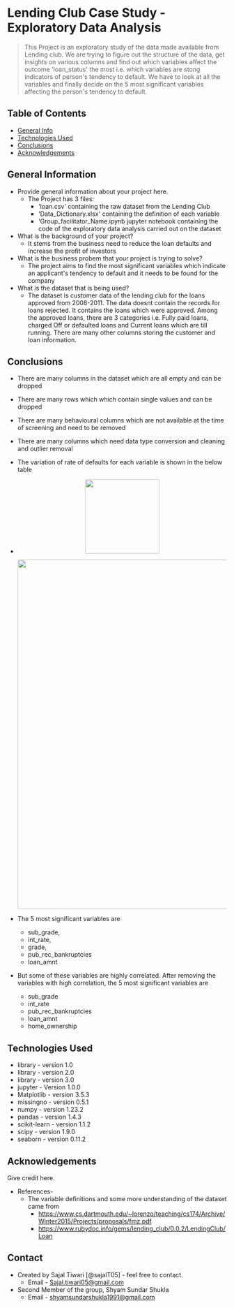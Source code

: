 # Lending Club Case Study - Exploratory Data Analysis
<!-- > Outline a brief description of your project.-->
> This Project is an exploratory study of the data made available from Lending club. We are trying to figure out the structure of the data, get insights on various columns and find out which variables affect the outcome 'loan_status' the most i.e. which variables are stong indicators of person's tendency to default. We have to look at all the variables and finally decide on the 5 most significant variables affecting the person's tendency to default.


## Table of Contents
* [General Info](#general-information)
* [Technologies Used](#technologies-used)
* [Conclusions](#conclusions)
* [Acknowledgements](#acknowledgements)

<!-- You can include any other section that is pertinent to your problem -->

## General Information
- Provide general information about your project here.
  - The Project has 3 files: 
      - 'loan.csv' containing the raw dataset from the Lending Club
      - 'Data_Dictionary.xlsx' containing the definition of each variable
      - 'Group_facilitator_Name.ipynb jupyter notebook containing the code of the exploratory data analysis carried out on the dataset
- What is the background of your project?
  -  It stems from the business need to reduce the loan defaults and increase the profit of investors
- What is the business probem that your project is trying to solve?
  -  The project aims to find the most significant variables which indicate an applicant's tendency to default and it needs to be found for the company
- What is the dataset that is being used?
  - The dataset is customer data of the lending club for the loans approved from 2008-2011. The data doesnt contain the records for loans rejected. It contains the loans which were approved. Among the approved loans, there are 3 categories i.e. Fully paid loans, charged Off or defaulted loans and Current loans which are till running. There are many other columns storing the customer and loan information.

<!-- You don't have to answer all the questions - just the ones relevant to your project. -->

## Conclusions
<!-- - Conclusion 1 from the analysis
- Conclusion 2 from the analysis
- Conclusion 3 from the analysis
- Conclusion 4 from the analysis -->
- There are many columns in the dataset which are all empty and can be dropped
- There are many rows which which contain single values and can be dropped
- There are many behavioural columns which are not available at the time of screening and need to be removed
- There are many columns which need data type conversion and cleaning and outlier removal
- The variation of rate of defaults for each variable is shown in the below table
- <p align="center"><img src="https://user-images.githubusercontent.com/111374919/188313686-2f6a7d46-849b-4f2b-add6-d30614cb6c6f.png" width="170"/></p> <p align="center"><img src="https://user-images.githubusercontent.com/111374919/188314528-45e8b790-1555-482d-9ee0-400c420d0f8f.png" width="800"/> </p>

- The 5 most significant variables are 
    - sub_grade,
    - int_rate, 
    - grade, 
    - pub_rec_bankruptcies 
    - loan_amnt
- But some of these variables are highly correlated. After removing the variables with high correlation, the 5 most significant variables are
    - sub_grade
    - int_rate
    - pub_rec_bankruptcies
    - loan_amnt
    - home_ownership


<!-- You don't have to answer all the questions - just the ones relevant to your project. -->


## Technologies Used
- library - version 1.0
- library - version 2.0
- library - version 3.0
- jupyter - Version 1.0.0
- Matplotlib - version 3.5.3
- missingno - version 0.5.1
- numpy - version 1.23.2
- pandas - version 1.4.3
- scikit-learn - version 1.1.2
- scipy - version 1.9.0
- seaborn - version 0.11.2

<!-- As the libraries versions keep on changing, it is recommended to mention the version of library used in this project -->

## Acknowledgements
Give credit here.
<!--- This project was inspired by...-->
- References- 
  - The variable definitions and some more understanding of the dataset came from
    - https://www.cs.dartmouth.edu/~lorenzo/teaching/cs174/Archive/Winter2015/Projects/proposals/fmz.pdf
    - https://www.rubydoc.info/gems/lending_club/0.0.2/LendingClub/Loan
<!--- This project was based on [this tutorial](https://www.example.com).-->


## Contact
- Created by Sajal Tiwari [@sajalT05] - feel free to contact.
  - Email - Sajal.tiwari05@gmail.com
- Second Member of the group, Shyam Sundar Shukla
  - Email - shyamsundarshukla1991@gmail.com


<!-- Optional -->
<!-- ## License -->
<!-- This project is open source and available under the [... License](). -->

<!-- You don't have to include all sections - just the one's relevant to your project -->
